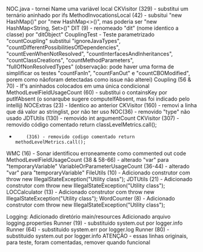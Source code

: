NOC.java - tornei Name uma variável local
CKVisitor (329) - substitui um ternário aninhado por ifs
MethodInvocationsLocal (42) - subsitui "new HashMap()" por "new HashMap<>()", mas poderia ser "new HashMap<String, Set<String>>()"
DIT (9) - renomeado "dit" (nome identico a classe) por "ditObject"
CouplingTest - Teste parametrizado "countCoupling" substitui "ignoreJavaTypes", "countDifferentPossibilitiesOfDependencies", "countEvenWhenNotResolved", "countInterfacesAndInheritances", "countClassCreations", "countMethodParameters", "fullOfNonResolvedTypes"
(observação: pode haver uma forma de simplificar os testes "countFanIn", "countFanOut" e "countCBOModified", porem como nãoforam detectadas como issue não alterei)
Coupling (56 & 70) - If's aninhados colocados em uma única condicional
MethodLevelFieldUsageCount (60) - substitui o containsKey por putIfAbsent (o sonarqube sugere computeIfAbsent, mas foi indicado pelo intellij)
NOCExtras (23) - Identico ao anterior
CKVisitor (160) - removi a linha que dá valor ao stringlist, por não ter uso
NOC(36) - removido "type" não usado
JDTUtils (130) - removido int argumentCount
CKVisitor (307) - removido código comentado return classLevelMetrics.call();
*         (316) - removido codigo comentado return methodLevelMetrics.call();
WMC (16) - Sonar identificou erroneamente como commented out code
MethodLevelFieldUsageCount (38 & 58-66) - alterado "var" para "temporaryVariable"
VariableOrParameterUsageCount (36-44) - alterado "var" para "temporaryVariable"
FileUtils (10) - Adicionado construtor com throw new IllegalStateException("Utility class");
JDTUtils (21) - Adicionado construtor com throw new IllegalStateException("Utility class");
LOCCalculator (13) - Adicionado construtor com throw new IllegalStateException("Utility class");
WordCounter (8) - Adicionado construtor com throw new IllegalStateException("Utility class");

Logging:
Adicionado diretório main/resources
Adicionado arquivo logging.properties
Runner (19) - substituido system.out por logger.info
Runner (64) - substituido system.err por logger.log
Runner (80) - substituido system.out por logger.info
ATENÇÃO - essas linhas originais, para teste, foram comentadas, remover quando funcional
